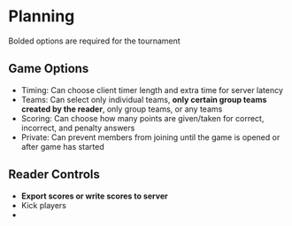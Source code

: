 # Planning

Bolded options are required for the tournament

## Game Options
- Timing: Can choose client timer length and extra time for server latency
- Teams: Can select only individual teams, **only certain group teams created by the reader**, only group teams, or any teams
- Scoring: Can choose how many points are given/taken for correct, incorrect, and penalty answers
- Private: Can prevent members from joining until the game is opened or after game has started


## Reader Controls
- **Export scores or write scores to server**
- Kick players
- 